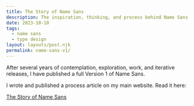 ```yaml
---
title: The Story of Name Sans
description: The inspiration, thinking, and process behind Name Sans
date: 2023-10-10
tags:
  - name sans
  - type design
layout: layouts/post.njk
permalink: name-sans-v1/
---
```


After several years of contemplation, exploration, work, and iterative releases, I have published a full Version 1 of Name Sans.

I wrote and published a process article on my main website. Read it here:

[The Story of Name Sans](https://www.arrowtype.com/articles/name-sans-process)
